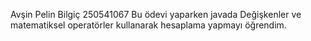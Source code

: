 Avşin Pelin Bilgiç
250541067
Bu ödevi yaparken javada Değişkenler ve matematiksel operatörler kullanarak hesaplama yapmayı öğrendim.
